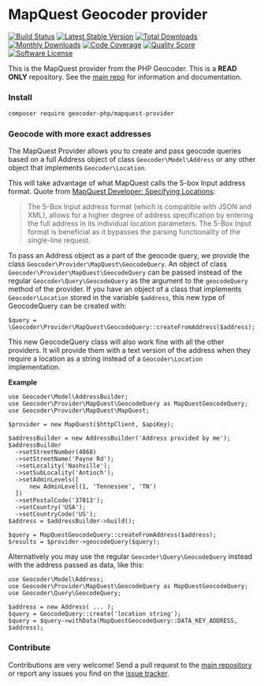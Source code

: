 # MapQuest Geocoder provider
[![Build Status](https://travis-ci.org/geocoder-php/mapquest-provider.svg?branch=master)](http://travis-ci.org/geocoder-php/mapquest-provider)
[![Latest Stable Version](https://poser.pugx.org/geocoder-php/mapquest-provider/v/stable)](https://packagist.org/packages/geocoder-php/mapquest-provider)
[![Total Downloads](https://poser.pugx.org/geocoder-php/mapquest-provider/downloads)](https://packagist.org/packages/geocoder-php/mapquest-provider)
[![Monthly Downloads](https://poser.pugx.org/geocoder-php/mapquest-provider/d/monthly.png)](https://packagist.org/packages/geocoder-php/mapquest-provider)
[![Code Coverage](https://img.shields.io/scrutinizer/coverage/g/geocoder-php/mapquest-provider.svg?style=flat-square)](https://scrutinizer-ci.com/g/geocoder-php/mapquest-provider)
[![Quality Score](https://img.shields.io/scrutinizer/g/geocoder-php/mapquest-provider.svg?style=flat-square)](https://scrutinizer-ci.com/g/geocoder-php/mapquest-provider)
[![Software License](https://img.shields.io/badge/license-MIT-brightgreen.svg?style=flat-square)](LICENSE)

This is the MapQuest provider from the PHP Geocoder. This is a **READ ONLY** repository. See the
[main repo](https://github.com/geocoder-php/Geocoder) for information and documentation. 

### Install

```bash
composer require geocoder-php/mapquest-provider
```

### Geocode with more exact addresses

The MapQuest Provider allows you to create and pass geocode queries based on a full Address object of
class `Geocoder\Model\Address` or any other object that implements `Geocoder\Location`.

This will take advantage of what MapQuest calls the 5-box Input address format.
Quote from [MapQuest Developer: Specifying Locations](https://developer.mapquest.com/documentation/common/forming-locations/):
> The 5-Box Input address format (which is compatible with JSON and XML),
> allows for a higher degree of address specification by entering the full address in its individual location parameters.
> The 5-Box Input format is beneficial as it bypasses the parsing functionality of the single-line request.

To pass an Address object as a part of the geocode query, we provide the class `Geocoder\Provider\MapQuest\GeocodeQuery`.
An object of class `Geocoder\Provider\MapQuest\GeocodeQuery` can be passed instead of the regular `Geocoder\Query\GeocodeQuery`
as the argument to the `geocodeQuery` method of the provider. If you have an object of a class that implements
`Geocoder\Location` stored in the variable `$address`, this new type of GeocodeQuery can be created with:
```
$query = \Geocoder\Provider\MapQuest\GeocodeQuery::createFromAddress($address);
```

This new GeocodeQuery class will also work fine with all the other providers. It will provide them with
a text version of the address when they require a location as a string instead of a `Geocoder\Location` implementation.

**Example**
```
use Geocoder\Model\AddressBuilder;
use Geocoder\Provider\MapQuest\GeocodeQuery as MapQuestGeocodeQuery;
use Geocoder\Provider\MapQuest\MapQuest;

$provider = new MapQuest($httpClient, $apiKey);

$addressBuilder = new AddressBuilder('Address provided by me');
$addressBuilder
  ->setStreetNumber(4868)
  ->setStreetName('Payne Rd');
  ->setLocality('Nashville');
  ->setSubLocality('Antioch');
  ->setAdminLevels([
      new AdminLevel(1, 'Tennessee', 'TN')
  ])
  ->setPostalCode('37013');
  ->setCountry('USA');
  ->setCountryCode('US');
$address = $addressBuilder->build();

$query = MapQuestGeocodeQuery::createFromAddress($address);
$results = $provider->geocodeQuery($query);
```


Alternatively you may use the regular `Geocoder\Query\GeocodeQuery` instead with the address passed as data, like this:
```
use Geocoder\Model\Address;
use Geocoder\Provider\MapQuest\GeocodeQuery as MapQuestGeocodeQuery;
use Geocoder\Query\GeocodeQuery;

$address = new Address( ... );
$query = GeocodeQuery::create('location string');
$query = $query->withData(MapQuestGeocodeQuery::DATA_KEY_ADDRESS, $address);
```
### Contribute

Contributions are very welcome! Send a pull request to the [main repository](https://github.com/geocoder-php/Geocoder) or 
report any issues you find on the [issue tracker](https://github.com/geocoder-php/Geocoder/issues).
